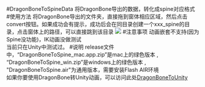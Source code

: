 #DragonBoneToSpineData
将DragonBone导出的数据，转化成spine对应格式
#使用方法
将DragonBone导出的文件夹，直接拖到窗体相应区域，然后点击convert按钮。如果成功会有提示，成功后会在同目录创建一个xxx_spine的目录，点击窗体上的路径，可以直接跳到该目录
![](http://git.oschina.net/uploads/images/2016/0828/210846_550b085d_12360.jpeg "")
#注意事项
动画嵌套不支持(因为Spine没功能)，IK动画没做测试<br/>
当前只在Unity中测试过。
#说明
release文件中，“DragonBoneToSpine_mac.app.zip”是mac上的绿色版本 ,  “DragonBoneToSpine_win.zip”是windows上的绿色版本 , "DragonBoneToSpine.air"为通用版本，需要安装Flash AIR环境<br/>
如果你要使用DragonBone转Unity动画，可以访问此处[DragonBoneToUnity](http://git.oschina.net/bingheliefeng/DragonBone_Unity)